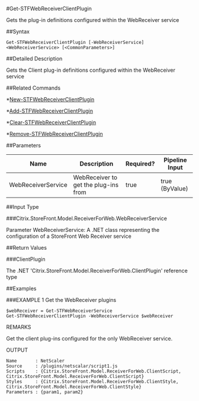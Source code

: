 #Get-STFWebReceiverClientPlugin
Gets the plug-in definitions configured within the WebReceiver service
##Syntax
```Get-STFWebReceiverClientPlugin [-WebReceiverService] <WebReceiverService> [<CommonParameters>]
```
##Detailed Description
Gets the Client plug-in definitions configured within the WebReceiver service
##Related Commands
*[New-STFWebReceiverClientPlugin](New-STFWebReceiverClientPlugin)
*[Add-STFWebReceiverClientPlugin](Add-STFWebReceiverClientPlugin)
*[Clear-STFWebReceiverClientPlugin](Clear-STFWebReceiverClientPlugin)
*[Remove-STFWebReceiverClientPlugin](Remove-STFWebReceiverClientPlugin)
##Parameters
|Name|Description|Required?|Pipeline Input||--|--|--|--||WebReceiverService|WebReceiver to get the plug-ins from|true|true (ByValue)|##Input Type
###Citrix.StoreFront.Model.ReceiverForWeb.WebReceiverService
Parameter WebReceiverService: A .NET class representing the configuration of a StoreFront Web Receiver service
##Return Values
###ClientPlugin
The .NET 'Citrix.StoreFront.Model.ReceiverForWeb.ClientPlugin' reference type
##Examples
###EXAMPLE 1 Get the WebReceiver plugins
```$webReceiver = Get-STFWebReceiverService
Get-STFWebReceiverClientPlugin -WebReceiverService $webReceiver
```
REMARKS
Get the client plug-ins configured for the only WebReceiver service.
OUTPUT
```Name       : NetScaler
Source     : /plugins/netscalar/script1.js
Scripts    : {Citrix.StoreFront.Model.ReceiverForWeb.ClientScript, 
Citrix.StoreFront.Model.ReceiverForWeb.ClientScript}
Styles     : {Citrix.StoreFront.Model.ReceiverForWeb.ClientStyle, 
Citrix.StoreFront.Model.ReceiverForWeb.ClientStyle}
Parameters : {param1, param2}
```
